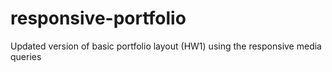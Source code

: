 # responsive-portfolio
Updated version of basic portfolio layout (HW1) using the responsive media queries
